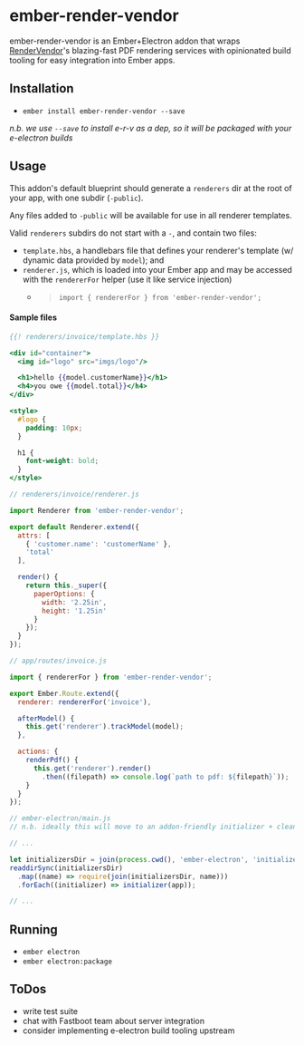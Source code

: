 # ember-render-vendor

ember-render-vendor is an Ember+Electron addon that wraps
[RenderVendor](https://github.com/isleofcode/render-vendor)'s blazing-fast PDF
rendering services with opinionated build tooling for easy integration into
Ember apps.

## Installation

* `ember install ember-render-vendor --save`

_n.b. we use `--save` to install e-r-v as a dep, so it will be packaged with
your e-electron builds_

## Usage

This addon's default blueprint should generate a `renderers` dir at the root
of your app, with one subdir (`-public`).

Any files added to `-public` will be available for use in all renderer
templates.

Valid `renderers` subdirs do not start with a `-`, and contain two files:

* `template.hbs`, a handlebars file that defines your renderer's template (w/ dynamic data provided by `model`); and
* `renderer.js`, which is loaded into your Ember app and may be accessed with the `rendererFor` helper (use it like service injection)
    * > `import { rendererFor } from 'ember-render-vendor';`


#### Sample files
```handlebars
{{! renderers/invoice/template.hbs }}

<div id="container">
  <img id="logo" src="imgs/logo"/>

  <h1>hello {{model.customerName}}</h1>
  <h4>you owe {{model.total}}</h4>
</div>

<style>
  #logo {
    padding: 10px;
  }

  h1 {
    font-weight: bold;
  }
</style>
```

```javascript
// renderers/invoice/renderer.js

import Renderer from 'ember-render-vendor';

export default Renderer.extend({
  attrs: [
    { 'customer.name': 'customerName' },
    'total'
  ],

  render() {
    return this._super({
      paperOptions: {
        width: '2.25in',
        height: '1.25in'
      }
    });
  }
});
```

```javascript
// app/routes/invoice.js

import { rendererFor } from 'ember-render-vendor';

export Ember.Route.extend({
  renderer: rendererFor('invoice'),

  afterModel() {
    this.get('renderer').trackModel(model);
  },

  actions: {
    renderPdf() {
      this.get('renderer').render()
        .then((filepath) => console.log(`path to pdf: ${filepath}`));
    }
  }
});
```

```javascript
// ember-electron/main.js
// n.b. ideally this will move to an addon-friendly initializer + cleanup story upstream

// ...

let initializersDir = join(process.cwd(), 'ember-electron', 'initializers');
readdirSync(initializersDir)
  .map((name) => require(join(initializersDir, name)))
  .forEach((initializer) => initializer(app));

// ...
```

## Running

* `ember electron`
* `ember electron:package`

## ToDos

* write test suite
* chat with Fastboot team about server integration
* consider implementing e-electron build tooling upstream
